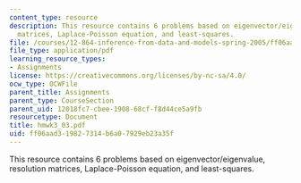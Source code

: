 ```yaml
---
content_type: resource
description: This resource contains 6 problems based on eigenvector/eigenvalue, resolution
  matrices, Laplace-Poisson equation, and least-squares.
file: /courses/12-864-inference-from-data-and-models-spring-2005/ff06aad319827314b6a07929eb23a35f_hmwk3_03.pdf
file_type: application/pdf
learning_resource_types:
- Assignments
license: https://creativecommons.org/licenses/by-nc-sa/4.0/
ocw_type: OCWFile
parent_title: Assignments
parent_type: CourseSection
parent_uid: 12018fc7-cbee-1908-68cf-f8d44ce5a9fb
resourcetype: Document
title: hmwk3_03.pdf
uid: ff06aad3-1982-7314-b6a0-7929eb23a35f
---
```

This resource contains 6 problems based on eigenvector/eigenvalue, resolution matrices, Laplace-Poisson equation, and least-squares.